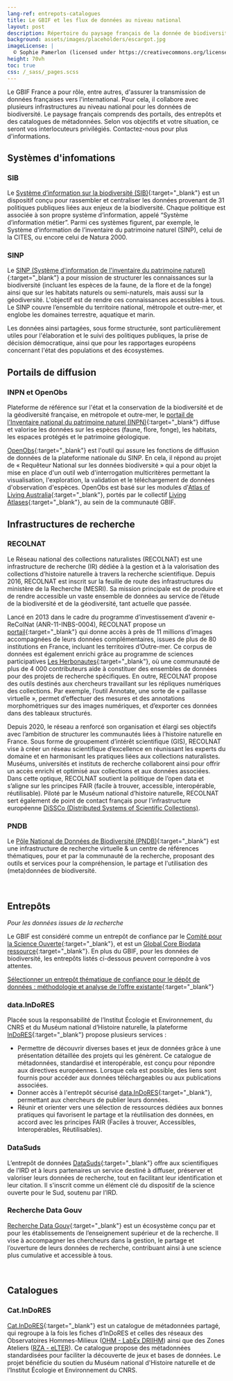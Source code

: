 ```yaml
---
lang-ref: entrepots-catalogues
title: Le GBIF et les flux de données au niveau national
layout: post
description: Répertoire du paysage français de la donnée de biodiversité
background: assets/images/placeholders/escargot.jpg
imageLicense: |
  © Sophie Pamerlon (licensed under https://creativecommons.org/licenses/by-sa/4.0/)
height: 70vh
toc: true
css: /_sass/_pages.scss
---
```


Le GBIF France a pour rôle, entre autres, d'assurer la transmission de données françaises vers l'international. Pour cela, il collabore avec plusieurs infrastructures au niveau national pour les données de biodiversité. Le paysage français comprends des portails, des entrepôts et des catalogues de métadonnées. Selon vos objectifs et votre situation, ce seront vos interlocuteurs privilégiés. Contactez-nous pour plus d'informations. 

## Systèmes d'infomations

### SIB
Le [Système d’information sur la biodiversité (SIB)](https://naturefrance.fr/systeme-information-biodiversite){:target="_blank"} est un dispositif conçu pour rassembler et centraliser les données provenant de 31 politiques publiques liées aux enjeux de la biodiversité. Chaque politique est associée à son propre système d’information, appelé “Système d’information métier”. Parmi ces systèmes figurent, par exemple, le Système d’information de l’inventaire du patrimoine naturel (SINP), celui de la CITES, ou encore celui de Natura 2000.

### SINP

Le [SINP (Système d'information de l'inventaire du patrimoine naturel)](https://inpn.mnhn.fr/informations/sinp/presentation){:target="_blank"} a pour mission de structurer les connaissances sur la biodiversité (incluant les espèces de la faune, de la flore et de la fonge) ainsi que sur les habitats naturels ou semi-naturels, mais aussi sur la géodiversité. L'objectif est de rendre ces connaissances accessibles à tous. Le SINP couvre l’ensemble du territoire national, métropole et outre-mer, et englobe les domaines terrestre, aquatique et marin.

Les données ainsi partagées, sous forme structurée, sont particulièrement utiles pour l'élaboration et le suivi des politiques publiques, la prise de décision démocratique, ainsi que pour les rapportages européens concernant l'état des populations et des écosystèmes.


## Portails de diffusion

### INPN et OpenObs

Plateforme de référence sur l'état et la conservation de la biodiversité et de la géodiversité française, en métropole et outre-mer, le [portail de l'Inventaire national du patrimoine naturel (INPN)](https://inpn.mnhn.fr/accueil/index){:target="_blank"} diffuse et valorise les données sur les espèces (faune, flore, fonge), les habitats, les espaces protégés et le patrimoine géologique.

[OpenObs](https://openobs.mnhn.fr/){:target="_blank"} est l'outil qui assure les fonctions de diffusion de données de la plateforme nationale du SINP. En cela, il répond au projet de « Requêteur National sur les données biodiversité » qui a pour objet la mise en place d'un outil web d'interrogation multicritères permettant la visualisation, l'exploration, la validation et le téléchargement de données d'observation d'espèces. OpenObs est basé sur les modules d'[Atlas of Living Australia](https://www.ala.org.au/){:target="_blank"}, portés par le collectif [Living Atlases](https://living-atlases.gbif.org/){:target="_blank"}, au sein de la communauté GBIF.


## Infrastructures de recherche

### RECOLNAT

Le Réseau national des collections naturalistes (RECOLNAT) est une infrastructure de recherche (IR) dédiée à la gestion et à la valorisation des collections d’histoire naturelle à travers la recherche scientifique. Depuis 2016, RECOLNAT est inscrit sur la feuille de route des infrastructures du ministère de la Recherche (MESRI). Sa mission principale est de produire et de rendre accessible un vaste ensemble de données au service de l’étude de la biodiversité et de la géodiversité, tant actuelle que passée.

Lancé en 2013 dans le cadre du programme d’investissement d’avenir e-ReColNat (ANR-11-INBS-0004), RECOLNAT propose un [portail](https://www.recolnat.org/fr/){:target="_blank"} qui donne accès à près de 11 millions d’images accompagnées de leurs données complémentaires, issues de plus de 80 institutions en France, incluant les territoires d’Outre-mer. Ce corpus de données est également enrichi grâce au programme de sciences participatives [Les Herbonautes](http://lesherbonautes.mnhn.fr/){:target="_blank"}, où une communauté de plus de 4 000 contributeurs aide à constituer des ensembles de données pour des projets de recherche spécifiques. En outre, RECOLNAT propose des outils destinés aux chercheurs travaillant sur les répliques numériques des collections. Par exemple, l’outil Annotate, une sorte de « paillasse virtuelle », permet d’effectuer des mesures et des annotations morphométriques sur des images numériques, et d’exporter ces données dans des tableaux structurés.

Depuis 2020, le réseau a renforcé son organisation et élargi ses objectifs avec l’ambition de structurer les communautés liées à l’histoire naturelle en France. Sous forme de groupement d’intérêt scientifique (GIS), RECOLNAT vise à créer un réseau scientifique d’excellence en réunissant les experts du domaine et en harmonisant les pratiques liées aux collections naturalistes. Muséums, universités et instituts de recherche collaborent ainsi pour offrir un accès enrichi et optimisé aux collections et aux données associées. Dans cette optique, RECOLNAT soutient la politique de l’open data et s’aligne sur les principes FAIR (facile à trouver, accessible, interopérable, réutilisable). Piloté par le Muséum national d’histoire naturelle, RECOLNAT sert également de point de contact français pour l’infrastructure européenne [DiSSCo (Distributed Systems of Scientific Collections)](https://www.dissco.eu/dissco/{:target="_blank"}).

### PNDB 
Le [Pôle National de Données de Biodiversité (PNDB)](https://www.pndb.fr){:target="_blank"} est une infrastructure de recherche virtuelle & un centre de références thématiques, pour et par la communauté de la recherche, proposant des outils et services pour la compréhension, le partage et l'utilisation des (meta)données de biodiversité.


<br>

## Entrepôts
*Pour les données issues de la recherche*

Le GBIF est considéré comme un entrepôt de confiance par le [Comité pour la Science Ouverte](https://www.ouvrirlascience.fr/le-comite-pour-la-science-ouverte/){:target="_blank"}, et est un [Global Core Biodata ressource](https://www.gbif.org/fr/news/6PHdgoyIF6RmI7u4VOouuD/gbif-named-a-global-core-biodata-resource){:target="_blank"}. En plus du GBIF, pour les données de biodiversité, les entrepôts listés ci-dessous peuvent correpondre à vos attentes.

[Sélectionner un entrepôt thématique de confiance pour le dépôt de données : méthodologie et analyse de l’offre existante](https://www.ouvrirlascience.fr/selectionner-un-entrepot-thematique-de-confiance-pour-le-depot-de-donnees-methodologie-et-analyse-de-loffre-existante/){:target="_blank"}

### data.InDoRES 

Placée sous la responsabilité de l’Institut Écologie et Environnement, du CNRS et du Muséum national d’Histoire naturelle, la plateforme [InDoRES](https://www.indores.fr/){:target="_blank"} propose plusieurs services :

- Permettre de découvrir diverses bases et jeux de données grâce à une présentation détaillée des projets qui les génèrent. Ce catalogue de métadonnées, standardisé et interopérable, est conçu pour répondre aux directives européennes. Lorsque cela est possible, des liens sont fournis pour accéder aux données téléchargeables ou aux publications associées.
- Donner accès à l'entrepôt sécurisé [data.InDoRES](https://data.indores.fr/){:target="_blank"}, permettant aux chercheurs de publier leurs données.
- Réunir et orienter vers une sélection de ressources dédiées aux bonnes pratiques qui favorisent le partage et la réutilisation des données, en accord avec les principes FAIR (Faciles à trouver, Accessibles, Interopérables, Réutilisables).

### DataSuds
L’entrepôt de données [DataSuds](https://dataverse.ird.fr/){:target="_blank"} offre aux scientifiques de l’IRD et à leurs partenaires un service destiné à diffuser, préserver et valoriser leurs données de recherche, tout en facilitant leur identification et leur citation. Il s'inscrit comme un élément clé du dispositif de la science ouverte pour le Sud, soutenu par l’IRD.


### Recherche Data Gouv
[Recherche Data Gouv](https://recherche.data.gouv.fr/fr){:target="_blank"} est un écosystème conçu par et pour les établissements de l’enseignement supérieur et de la recherche. Il vise à accompagner les chercheurs dans la gestion, le partage et l’ouverture de leurs données de recherche, contribuant ainsi à une science plus cumulative et accessible à tous.

<br>

## Catalogues

### Cat.InDoRES
[Cat.InDoRES](https://cat.indores.fr/geonetwork/srv/fre/catalog.search#/home){:target="_blank"} est un catalogue de métadonnées partagé, qui regroupe à la fois les fiches d’InDoRES et celles des réseaux des Observatoires Hommes-Milieux ([OHM - LabEx DRIIHM](https://www.driihm.fr/)) ainsi que des Zones Ateliers ([RZA - eLTER](https://www.za-inee.org/)). Ce catalogue propose des métadonnées standardisées pour faciliter la découverte de jeux et bases de données. Le projet bénéficie du soutien du Muséum national d'Histoire naturelle et de l’Institut Écologie et Environnement du CNRS.






